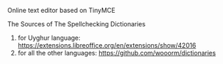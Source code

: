 Online text editor based on TinyMCE

The Sources of The Spellchecking Dictionaries
1. for Uyghur language: https://extensions.libreoffice.org/en/extensions/show/42016
2. for all the other languages: https://github.com/wooorm/dictionaries
